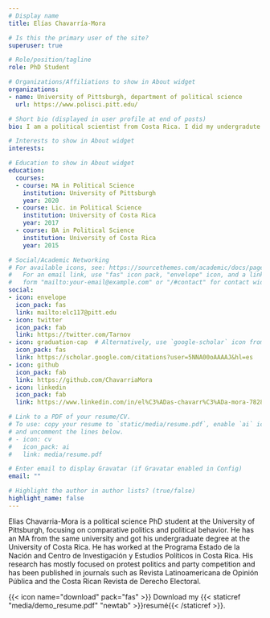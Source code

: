 ```yaml
---
# Display name
title: Elías Chavarría-Mora

# Is this the primary user of the site?
superuser: true

# Role/position/tagline
role: PhD Student

# Organizations/Affiliations to show in About widget
organizations:
- name: University of Pittsburgh, department of political science
  url: https://www.polisci.pitt.edu/

# Short bio (displayed in user profile at end of posts)
bio: I am a political scientist from Costa Rica. I did my undergradute degrees in the University of Costa Rica and am currently pursuing a PhD at the University of Pittsburgh. My research concentration are in political behavior and comparative politics with a focus in Latin America. My methodological interests are statistical and computational reseatch. I have previously written on protest behavior, party competition and ideology.   

# Interests to show in About widget
interests:

# Education to show in About widget
education:
  courses:
  - course: MA in Political Science
    institution: University of Pittsburgh
    year: 2020
  - course: Lic. in Political Science
    institution: University of Costa Rica
    year: 2017
  - course: BA in Political Science
    institution: University of Costa Rica
    year: 2015

# Social/Academic Networking
# For available icons, see: https://sourcethemes.com/academic/docs/page-builder/#icons
#   For an email link, use "fas" icon pack, "envelope" icon, and a link in the
#   form "mailto:your-email@example.com" or "/#contact" for contact widget.
social:
- icon: envelope
  icon_pack: fas
  link: mailto:elc117@pitt.edu
- icon: twitter
  icon_pack: fab
  link: https://twitter.com/Tarnov
- icon: graduation-cap  # Alternatively, use `google-scholar` icon from `ai` icon pack
  icon_pack: fas
  link: https://scholar.google.com/citations?user=5NNA00oAAAAJ&hl=es
- icon: github
  icon_pack: fab
  link: https://github.com/ChavarriaMora
- icon: linkedin
  icon_pack: fab
  link: https://www.linkedin.com/in/el%C3%ADas-chavarr%C3%ADa-mora-782831144/

# Link to a PDF of your resume/CV.
# To use: copy your resume to `static/media/resume.pdf`, enable `ai` icons in `params.toml`, 
# and uncomment the lines below.
# - icon: cv
#   icon_pack: ai
#   link: media/resume.pdf

# Enter email to display Gravatar (if Gravatar enabled in Config)
email: ""

# Highlight the author in author lists? (true/false)
highlight_name: false
---
```


Elias Chavarria-Mora is a political science PhD student at the University of Pittsburgh, focusing on comparative politics and political behavior. He has an MA from the same university and got his undergraduate degree at the University of Costa Rica. He has worked at the Programa Estado de la Nación and Centro de Investigación y Estudios Políticos in Costa Rica. His research has mostly focused on protest politics and party competition and has been published in journals such as Revista Latinoamericana de Opinión Pública and the Costa Rican Revista de Derecho Electoral.   


{{< icon name="download" pack="fas" >}} Download my {{< staticref "media/demo_resume.pdf" "newtab" >}}resumé{{< /staticref >}}.
